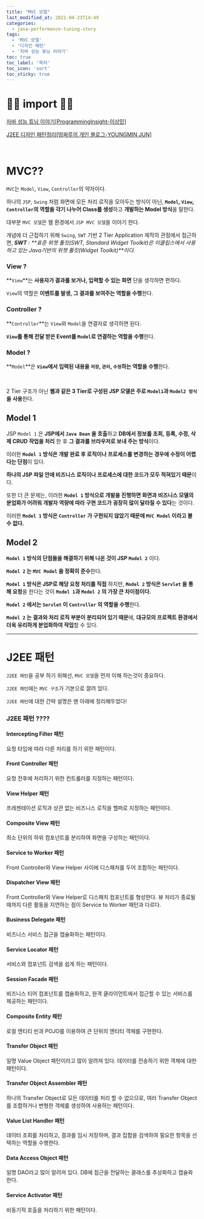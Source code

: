 ```yaml
---
title: "MVC 모델"
last_modified_at: 2021-04-23T14:49
categories: 
  - java-performance-tuning-story
tags: 
  - 'MVC 모델' 
  - '디자인 패턴' 
  - '자바 성능 튜닝 이야기'
toc: true
toc_label: '목차'
toc_icon: 'sort'
toc_sticky: true
---
```


# 🙆‍♂️ import 🙇‍♂️

[자바 성능 튜닝 이야기[ProgrammingInsight-이상민]](http://www.yes24.com/Product/Goods/11261731)

[J2EE 디자인 패턴정리[떵짜루의 개인 블로그-YOUNGMIN JUN]](http://www.coolio.so/j2ee-%EB%94%94%EC%9E%90%EC%9D%B8-%ED%8C%A8%ED%84%B4%EC%A0%95%EB%A6%AC/)

[]()

<br>



# MVC??

`MVC`는 `Model`, `View`, `Controller`의 약자이다.

하나의 `JSP`, `Swing` 처럼 화면에 모든 처리 로직을 모아두는 방식이 아닌, 
**`Model`, `View`, `Controller`의 역할을 각기 나누어 Class를 생성**하고 **개발하는 Model 방식**을 말한다.

대부분 `MVC 모델`은 웹 환경에서 `JSP MVC 모델`을 이야기 한다.

개념에 더 근접하기 위해 `Swing`, `SWT` 기반 2 Tier Application 제작의 관점에서 접근하면,
_**SWT** : **표준 위젯 툴킷(SWT, Standard Widget Toolkit)은 이클립스에서 사용하고 있는 Java기반의 위젯 툴킷(Widget Toolkit)**이다._

### View ?

**`View`**는 **사용자가 결과를 보거나, 입력할 수 있는 화면** 단을 생각하면 편하다.

`View`의 역할은 **이벤트를 발생, 그 결과를 보여주는 역할을 수행**한다.

### Controller ?

**`Controller`**는 `View`와 `Model`을 연결자로 생각하면 된다.

**`View`를 통해 전달 받은 Event를 `Model`로 연결하는 역할을 수행**한다.


### Model ?

**`Model`**은 **`View`에서 입력된 내용을 `저장`, `관리`, `수정`하는 역할을 수행**한다.


<br>

2 Tier 구조가 아닌 **웹과 같은 3 Tier로 구성된 JSP 모델은 주로 `Model1`과 `Model2 방식`을 사용**한다.


## Model 1

JSP `Model 1` 은 **JSP에서 `Java Bean` 을 호출**하고 **DB에서 정보를 조회, 등록, 수정, 삭제 CRUD 작업을 처리** 한 후 **그 결과를 브라우저로 보내 주는 방식**이다.

이러한 **`Model 1` 방식은 개발 완료 후 로직이나 프로세스를 변경하는 경우에 수정이 어렵다는 단점**이 있다.

**하나의 JSP 파일 안에 비즈니스 로직이나 프로세스에 대한 코드가 모두 적혀있기 때문**이다.

또한 더 큰 문제는, 이러한 **`Model 1` 방식으로 개발을 진행하면 화면과 비즈니스 모델의 분업화가 어려워 개발자 역량에 따라 구현 코드가 굉장히 많이 달라질 수 있다**는 것이다.

이러한 **`Model 1` 방식은 `Controller` 가 구현되지 않았기 때문에 `MVC Model` 이라고 볼 수 없다.**

## Model 2

**`Model 1` 방식의 단점들을 해결하기 위해 나온 것이 JSP `Model 2`** 이다.

**`Model 2` 는 `MVC Model` 을 정확히 준수**한다.

**`Model 1` 방식은 JSP로 해당 요청 처리를 직접** 하지만, **`Model 2` 방식은 `Servlet` 을 통해 요청**을 한다는 것이 **`Model 1`과 `Model 2` 의 가장 큰 차이점이다.**

**`Model 2` 에서는 `Servlet` 이 `Controller` 의 역할을 수행**한다.

**`Model 2` 는 결과와 처리 로직 부분이 분리되어 있기 때문**에, **대규모의 프로젝트 환경에서 더욱 유리하게 분업화하여 작업**할 수 있다.


---


# J2EE 패턴

`J2EE 패턴`을 공부 하기 위해선, `MVC 모델`을 먼저 이해 하는것이 중요하다.

`J2EE 패턴`에는 `MVC 구조`가 기본으로 깔려 있다.

`J2EE 패턴`에 대한 간략 설명은 맨 아래에 정리해두었다!

### J2EE 패턴 ????

#### Intercepting Filter 패턴
요청 타입에 따라 다른 처리를 하기 위한 패턴이다.

#### Front Controller 패턴
요청 전후에 처리하기 위한 컨트롤러를 지정하는 패턴이다.

#### View Helper 패턴
프레젠테이션 로직과 상관 없는 비즈니스 로직을 헬퍼로 지정하는 패턴이다.

#### Composite View 패턴
최소 단위의 하위 컴포넌트를 분리하여 화면을 구성하는 패턴이다.

#### Service to Worker 패턴
Front Controller와 View Helper 사이에 디스패처를 두어 조합하는 패턴이다.

#### Dispatcher View 패턴
Front Controller와 View Helper로 디스패치 컴포넌트를 형성한다. 뷰 처리가 종료될 때까지 다른 활동을 지연하는 점이 Service to Worker 패턴과 다르다.

#### Business Delegate 패턴
비즈니스 서비스 접근을 캡슐화하는 패턴이다.

#### Service Locator 패턴
서비스와 컴포넌트 검색을 쉽게 하는 패턴이다.

#### Session Facade 패턴
비즈니스 티어 컴포넌트를 캡슐화하고, 원격 클라이언트에서 접근할 수 있는 서비스를 제공하는 패턴이다.

#### Composite Entity 패턴
로컬 엔티티 빈과 POJO를 이용하여 큰 단위의 엔티티 객체를 구현한다.

#### Transfer Object 패턴
일명 Value Object 패턴이라고 많이 알려져 있다. 데이터를 전송하기 위한 객체에 대한 패턴이다.

#### Transfer Object Assembler 패턴
하나의 Transfer Object로 모든 데이터를 처리 할 수 없으므로, 여러 Transfer Object를 조합하거나 변형한 객체를 생성하여 사용하는 패턴이다.

#### Value List Handler 패턴
데이터 조회를 처리하고, 결과를 임시 저장하며, 결과 집합을 검색하여 필요한 항목을 선택하는 역할을 수행한다.

#### Data Access Object 패턴
일명 DAO라고 많이 알려져 있다. DB에 접근을 전달하는 클래스를 추상화하고 캡슐화한다.

#### Service Activator 패턴
비동기적 호출을 처리하기 위한 패턴이다.
